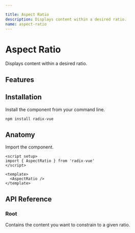 ```yaml
---

title: Aspect Ratio
description: Displays content within a desired ratio.
name: aspect-ratio
---
```


# Aspect Ratio

<Description>
Displays content within a desired ratio.
</Description>

<ComponentPreview name="AspectRatio" />

## Features

<Highlights
  :features="[
    'Accepts any custom ratio.'
  ]"
/>

## Installation

Install the component from your command line.

```bash
npm install radix-vue
```

## Anatomy

Import the component.

```vue
<script setup>
import { AspectRatio } from 'radix-vue'
</script>

<template>
  <AspectRatio />
</template>
```

## API Reference

### Root

Contains the content you want to constrain to a given ratio.


<!-- @include: @/meta/AspectRatio.md -->